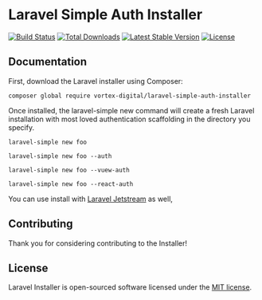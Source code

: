 # Laravel Simple Auth Installer

<a href="https://github.com/vortex-digital/laravel-simple-auth-installeractions"><img src="https://github.com/vortex-digital/laravel-simple-auth-installerworkflows/tests/badge.svg" alt="Build Status"></a>
<a href="https://packagist.org/packages/vortex-digital/laravel-simple-auth-installer"><img src="https://poser.pugx.org/laravel/installer/d/total.svg" alt="Total Downloads"></a>
<a href="https://packagist.org/packages/vortex-digital/laravel-simple-auth-installer"><img src="https://poser.pugx.org/laravel/installer/v/stable.svg" alt="Latest Stable Version"></a>
<a href="https://packagist.org/packages/vortex-digital/laravel-simple-auth-installer"><img src="https://poser.pugx.org/laravel/installer/license.svg" alt="License"></a>

## Documentation

First, download the Laravel installer using Composer:

```
composer global require vortex-digital/laravel-simple-auth-installer
```

Once installed, the laravel-simple new command will create a fresh Laravel installation with most loved authentication scaffolding in the directory you specify. 

```
laravel-simple new foo

laravel-simple new foo --auth

laravel-simple new foo --vuew-auth

laravel-simple new foo --react-auth
```

You can use install with [Laravel Jetstream](https://github.com/laravel/jetstream) as well,

## Contributing

Thank you for considering contributing to the Installer!

## License

Laravel Installer is open-sourced software licensed under the [MIT license](LICENSE.md).
